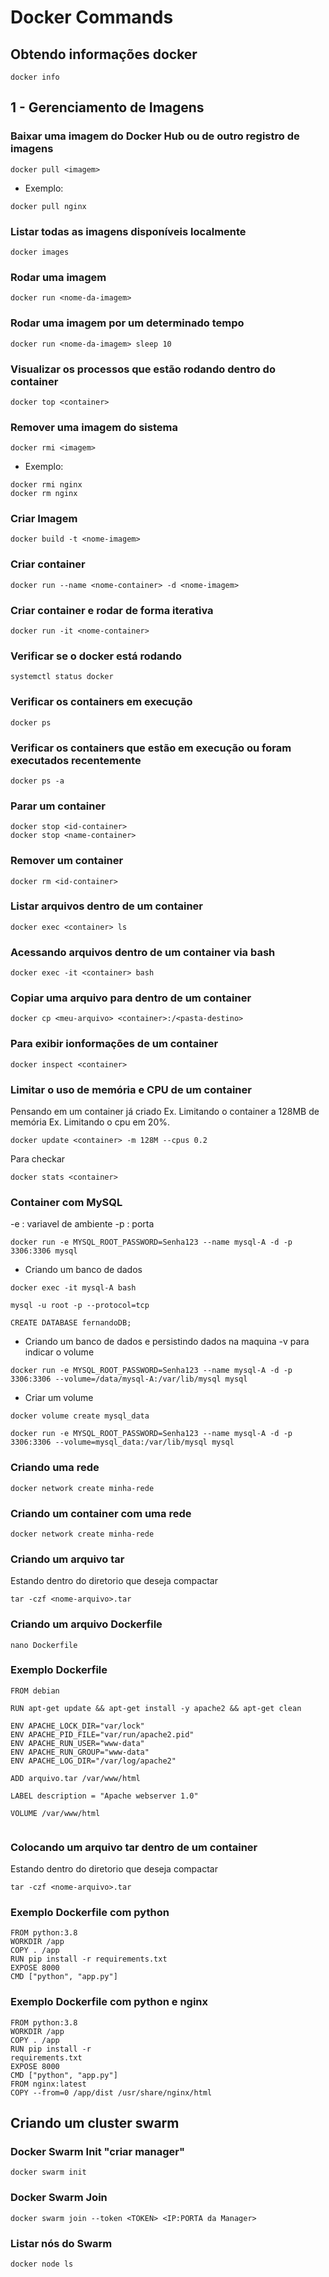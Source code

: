 # Docker Commands

## Obtendo informações docker 
```
docker info
```

## 1 - Gerenciamento de Imagens

### Baixar uma imagem do Docker Hub ou de outro registro de imagens
```
docker pull <imagem>
```
* Exemplo:
```
docker pull nginx
```

### Listar todas as imagens disponíveis localmente
```
docker images
```

### Rodar uma imagem
```
docker run <nome-da-imagem>
```

### Rodar uma imagem por um determinado tempo
```
docker run <nome-da-imagem> sleep 10
```

### Visualizar os processos que estão rodando dentro do container
```
docker top <container> 
```

### Remover uma imagem do sistema
```
docker rmi <imagem>
```
* Exemplo:
```
docker rmi nginx
docker rm nginx
```

### Criar Imagem
```
docker build -t <nome-imagem>
```

### Criar container
```
docker run --name <nome-container> -d <nome-imagem>
```

### Criar container e rodar de forma iterativa
```
docker run -it <nome-container>
 ```

### Verificar se o docker está rodando
```
systemctl status docker
```

### Verificar os containers em execução
```
docker ps
```

### Verificar os containers que estão em execução ou foram executados recentemente
```
docker ps -a
```

### Parar um container
```
docker stop <id-container>
docker stop <name-container>
```

### Remover um container
```
docker rm <id-container>
```

### Listar arquivos dentro de um container
```
docker exec <container> ls
```

### Acessando arquivos dentro de um container via bash
```
docker exec -it <container> bash
```

### Copiar uma arquivo para dentro de um container
```
docker cp <meu-arquivo> <container>:/<pasta-destino>
```

### Para exibir ionformações de um container
```
docker inspect <container>
```

### Limitar o uso de memória e CPU de um container
Pensando em um container já criado
Ex. Limitando o container a 128MB de memória
Ex. Limitando o cpu em 20%.
```
docker update <container> -m 128M --cpus 0.2
```
Para checkar

```
docker stats <container>
```

### Container com MySQL
-e : variavel de ambiente
-p : porta
```
docker run -e MYSQL_ROOT_PASSWORD=Senha123 --name mysql-A -d -p 3306:3306 mysql
```

* Criando um banco de dados

```
docker exec -it mysql-A bash
```

```
mysql -u root -p --protocol=tcp
```

```
CREATE DATABASE fernandoDB;
```

* Criando um banco de dados e persistindo dados na maquina
-v para indicar o volume
```
docker run -e MYSQL_ROOT_PASSWORD=Senha123 --name mysql-A -d -p 3306:3306 --volume=/data/mysql-A:/var/lib/mysql mysql
```

* Criar um volume
```
docker volume create mysql_data
```

```
docker run -e MYSQL_ROOT_PASSWORD=Senha123 --name mysql-A -d -p 3306:3306 --volume=mysql_data:/var/lib/mysql mysql
```

### Criando uma rede
```
docker network create minha-rede
```

### Criando um container com uma rede
```
docker network create minha-rede
```


### Criando um arquivo tar
Estando dentro do diretorio que deseja compactar

```
tar -czf <nome-arquivo>.tar
```

### Criando um arquivo Dockerfile

```
nano Dockerfile
```


### Exemplo Dockerfile

```
FROM debian

RUN apt-get update && apt-get install -y apache2 && apt-get clean

ENV APACHE_LOCK_DIR="var/lock"
ENV APACHE_PID_FILE="var/run/apache2.pid"
ENV APACHE_RUN_USER="www-data"
ENV APACHE_RUN_GROUP="www-data"
ENV APACHE_LOG_DIR="/var/log/apache2"

ADD arquivo.tar /var/www/html

LABEL description = "Apache webserver 1.0"

VOLUME /var/www/html
 

```


### Colocando um arquivo tar dentro de um container
Estando dentro do diretorio que deseja compactar

```
tar -czf <nome-arquivo>.tar
```


### Exemplo Dockerfile com python
```
FROM python:3.8
WORKDIR /app
COPY . /app
RUN pip install -r requirements.txt
EXPOSE 8000
CMD ["python", "app.py"]
```

### Exemplo Dockerfile com python e nginx
```
FROM python:3.8
WORKDIR /app
COPY . /app
RUN pip install -r
requirements.txt
EXPOSE 8000
CMD ["python", "app.py"]
FROM nginx:latest
COPY --from=0 /app/dist /usr/share/nginx/html
```

## Criando um cluster swarm
### Docker Swarm Init "criar manager"
```
docker swarm init
```

### Docker Swarm Join
```
docker swarm join --token <TOKEN> <IP:PORTA da Manager>
```

### Listar nós do Swarm 
```
docker node ls
```
